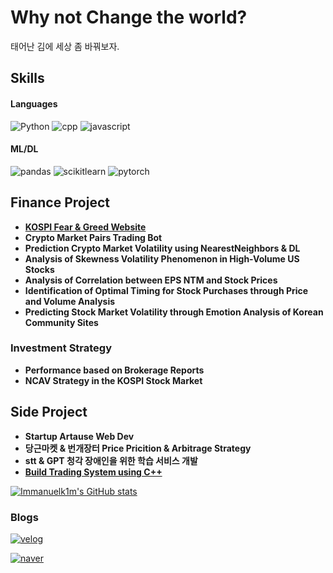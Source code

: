 # Why not Change the world?
태어난 김에 세상 좀 바꿔보자.

## Skills
#### Languages
<img alt="Python" src ="https://img.shields.io/badge/Python-3776AB.svg?&style=for-the-badge&logo=Python&logoColor=white"/>

<img alt="cpp" src ="https://img.shields.io/badge/cplusplus-00599C.svg?&style=for-the-badge&logo=cplusplus&logoColor=white"/>

<img alt="javascript" src ="https://img.shields.io/badge/javascript-F7DF1E.svg?&style=for-the-badge&logo=javascript&logoColor=white"/>


#### ML/DL
<img alt="pandas" src ="https://img.shields.io/badge/pandas-150458.svg?&style=for-the-badge&logo=pandas&logoColor=white"/>

<img alt="scikitlearn" src ="https://img.shields.io/badge/scikitlearn-F7931E.svg?&style=for-the-badge&logo=scikitlearn&logoColor=white"/>

<img alt="pytorch" src ="https://img.shields.io/badge/pytorch-EE4C2C.svg?&style=for-the-badge&logo=pytorch&logoColor=white"/>


## Finance Project
- [**KOSPI Fear & Greed Website**](https://kospi-fear-greed-index.co.kr/)
- **Crypto Market Pairs Trading Bot**
- **Prediction Crypto Market Volatility using NearestNeighbors & DL**
- **Analysis of Skewness Volatility Phenomenon in High-Volume US Stocks**
- **Analysis of Correlation between EPS NTM and Stock Prices**
- **Identification of Optimal Timing for Stock Purchases through Price and Volume Analysis**
- **Predicting Stock Market Volatility through Emotion Analysis of Korean Community Sites**

### Investment Strategy
- **Performance based on Brokerage Reports**
- **NCAV Strategy in the KOSPI Stock Market**

### 

## Side Project
- **Startup Artause Web Dev** 
- **당근마켓 & 번개장터 Price Pricition & Arbitrage Strategy** 
- **stt & GPT 청각 장애인을 위한 학습 서비스 개발**
- [**Build Trading System using C++**](https://github.com/2023OSSLteam/StockTrading)
  
[![Immanuelk1m's GitHub stats](https://github-readme-stats.vercel.app/api?username=immanuelk1m)](https://github.com/anuraghazra/github-readme-stats)

### Blogs
<a href="https://velog.io/@immanuelk1m"><img alt="velog" src ="https://img.shields.io/badge/velog-20C997.svg?&style=for-the-badge&logo=velog&logoColor=white"/>

<a href="https://blog.naver.com/kse0119"><img alt="naver" src ="https://img.shields.io/badge/naver-03C75A.svg?&style=for-the-badge&logo=naver&logoColor=white"/>



<!--
![](./profile-3d-contrib/profile-south-season-animate.svg)
-->
